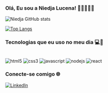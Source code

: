 ### Olá, Eu sou a Niedja Lucena! 👋🏽👩🏾‍💻

![Niedja GitHub stats](https://github-readme-stats.vercel.app/api?username=niedja92&show_icons=true&theme=radical)

[![Top Langs](https://github-readme-stats.vercel.app/api/top-langs/?username=niedja92&layout=donut&theme=radical)](https://github.com/niedja92/github-readme-stats)

### Tecnologias que eu uso no meu dia 💻🚀

<div style="display: inline_block"><br/>
    <img align="center" alt="html5" src="https://img.shields.io/badge/HTML5-E34F26?style=for-the-badge&logo=html5&logoColor=white"/>
    <img align="center" alt="css3" src="https://img.shields.io/badge/CSS3-1572B6?style=for-the-badge&logo=css3&logoColor=white"/>
    <img align="center" alt="javascript" src="https://img.shields.io/badge/JavaScript-F7DF1E?style=for-the-badge&logo=javascript&logoColor=black"/>
    <img align="center" alt="nodejs" src="https://img.shields.io/badge/Node.js-43853D?style=for-the-badge&logo=node.js&logoColor=white"/>
    <img align="center" alt="react" src="https://img.shields.io/badge/React-20232A?style=for-the-badge&logo=react&logoColor=61DAFB"/>
</div>

### Conecte-se comigo 🌐 

[![LinkedIn](https://img.shields.io/badge/LinkedIn-0077B5?style=for-the-badge&logo=linkedin&logoColor=white)](www.linkedin.com/in/niedja-lucena)
